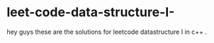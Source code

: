 # leet-code-data-structure-I-
hey guys these are the solutions for leetcode datastructure I in c++ .
